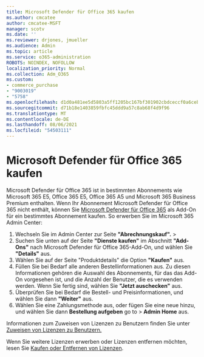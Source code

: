 ```yaml
---
title: Microsoft Defender für Office 365 kaufen
ms.author: cmcatee
author: cmcatee-MSFT
manager: scotv
ms.date: ''
ms.reviewer: drjones, jmueller
ms.audience: Admin
ms.topic: article
ms.service: o365-administration
ROBOTS: NOINDEX, NOFOLLOW
localization_priority: Normal
ms.collection: Adm_O365
ms.custom:
- commerce_purchase
- "9003019"
- "5758"
ms.openlocfilehash: d1d0a481ee5d5803a5ff1205bc167bf301902cbdceccf0a6ceb8497ebc65e54a
ms.sourcegitcommit: d71b18e1403859fbfc45ddd9a57c8ab68f4d9f96
ms.translationtype: MT
ms.contentlocale: de-DE
ms.lasthandoff: 08/06/2021
ms.locfileid: "54503111"
---
```

# <a name="purchase-microsoft-defender-for-office-365"></a>Microsoft Defender für Office 365 kaufen

Microsoft Defender für Office 365 ist in bestimmten Abonnements wie Microsoft 365 E5, Office 365 E5, Office 365 A5 und Microsoft 365 Business Premium enthalten. Wenn Ihr Abonnement Microsoft Defender für Office 365 nicht enthält, können Sie [Microsoft Defender für Office 365](/microsoft-365/security/office-365-security/office-365-atp) als Add-On für ein bestimmtes Abonnement kaufen. So erwerben Sie im Microsoft 365 Admin Center:

1. Wechseln Sie im Admin Center zur Seite **"Abrechnungskauf".**  >  [](https://go.microsoft.com/fwlink/p/?linkid=868433)
2. Suchen Sie unten auf der Seite **"Dienste kaufen"** im Abschnitt **"Add-Ons"** nach Microsoft Defender für Office 365-Add-On, und wählen Sie **"Details"** aus.
3. Wählen Sie auf der Seite "Produktdetails" die Option **"Kaufen"** aus.
4. Füllen Sie bei Bedarf alle anderen Bestellinformationen aus. Zu diesen Informationen gehören die Auswahl des Abonnements, für das das Add-On vorgesehen ist, und die Anzahl der Benutzer, die es verwenden werden. Wenn Sie fertig sind, wählen Sie **"Jetzt auschecken"** aus.
5. Überprüfen Sie bei Bedarf die Bestell- und Preisinformationen, und wählen Sie dann **"Weiter"** aus.
6. Wählen Sie eine Zahlungsmethode aus, oder fügen Sie eine neue hinzu, und wählen Sie dann **Bestellung aufgeben** go to  >  **Admin Home** aus.

Informationen zum Zuweisen von Lizenzen zu Benutzern finden Sie unter [Zuweisen von Lizenzen zu Benutzern.](/microsoft-365/admin/manage/assign-licenses-to-users)

Wenn Sie weitere Lizenzen erwerben oder Lizenzen entfernen möchten, lesen Sie [Kaufen oder Entfernen von Lizenzen](/microsoft-365/commerce/licenses/buy-licenses#buy-or-remove-licenses-for-your-business-subscription).